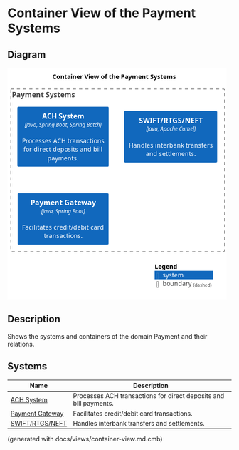 # Container View of the Payment Systems

## Diagram
![Container View of the Payment Systems](../../mybank/payment/container-view.png)

## Description
Shows the systems and containers of the domain Payment and their relations.
## Systems
| Name | Description |
|---|---|
| [ACH System](../../mybank/payment/ach-system.md) | Processes ACH transactions for direct deposits and bill payments. |
| [Payment Gateway](../../mybank/payment/payment-gateway-system.md) | Facilitates credit/debit card transactions. |
| [SWIFT/RTGS/NEFT](../../mybank/payment/swift-rtgs-neft-system.md) | Handles interbank transfers and settlements. |


(generated with docs/views/container-view.md.cmb)
